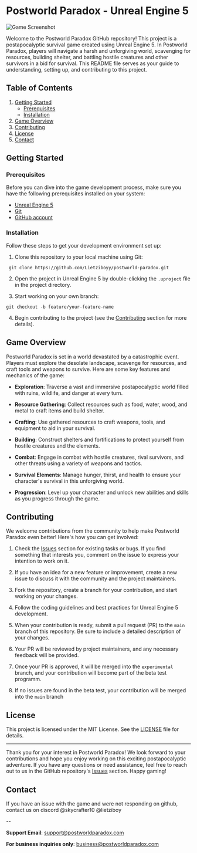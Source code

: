 # Postworld Paradox - Unreal Engine 5

![Game Screenshot](screenshot.png)

Welcome to the Postworld Paradox GitHub repository! This project is a postapocalyptic survival game created using Unreal Engine 5. In Postworld Paradox, players will navigate a harsh and unforgiving world, scavenging for resources, building shelter, and battling hostile creatures and other survivors in a bid for survival. This README file serves as your guide to understanding, setting up, and contributing to this project.

## Table of Contents

1. [Getting Started](#getting-started)
   - [Prerequisites](#prerequisites)
   - [Installation](#installation)
2. [Game Overview](#game-overview)
3. [Contributing](#contributing)
4. [License](#license)
5. [Contact](#contact)

## Getting Started

### Prerequisites

Before you can dive into the game development process, make sure you have the following prerequisites installed on your system:

- [Unreal Engine 5](https://www.unrealengine.com/en-US/ue5)
- [Git](https://git-scm.com/)
- [GitHub account](https://github.com/)

### Installation

Follow these steps to get your development environment set up:

1. Clone this repository to your local machine using Git:
```console
 git clone https://github.com/Lietziboyy/postworld-paradox.git
```
2. Open the project in Unreal Engine 5 by double-clicking the `.uproject` file in the project directory.

3. Start working on your own branch:
 ```console
 git checkout -b feature/your-feature-name
```

4. Begin contributing to the project (see the [Contributing](#contributing) section for more details).

## Game Overview

Postworld Paradox is set in a world devastated by a catastrophic event. Players must explore the desolate landscape, scavenge for resources, and craft tools and weapons to survive. Here are some key features and mechanics of the game:

- **Exploration**: Traverse a vast and immersive postapocalyptic world filled with ruins, wildlife, and danger at every turn.

- **Resource Gathering**: Collect resources such as food, water, wood, and metal to craft items and build shelter.

- **Crafting**: Use gathered resources to craft weapons, tools, and equipment to aid in your survival.

- **Building**: Construct shelters and fortifications to protect yourself from hostile creatures and the elements.

- **Combat**: Engage in combat with hostile creatures, rival survivors, and other threats using a variety of weapons and tactics.

- **Survival Elements**: Manage hunger, thirst, and health to ensure your character's survival in this unforgiving world.

- **Progression**: Level up your character and unlock new abilities and skills as you progress through the game.

## Contributing

We welcome contributions from the community to help make Postworld Paradox even better! Here's how you can get involved:

1. Check the [Issues](https://github.com/Lietziboyy/postworld-paradox/issues) section for existing tasks or bugs. If you find something that interests you, comment on the issue to express your intention to work on it.

2. If you have an idea for a new feature or improvement, create a new issue to discuss it with the community and the project maintainers.

3. Fork the repository, create a branch for your contribution, and start working on your changes.

4. Follow the coding guidelines and best practices for Unreal Engine 5 development.

5. When your contribution is ready, submit a pull request (PR) to the `main` branch of this repository. Be sure to include a detailed description of your changes.

6. Your PR will be reviewed by project maintainers, and any necessary feedback will be provided.

7. Once your PR is approved, it will be merged into the `experimental` branch, and your contribution will become part of the beta test programm.

8. If no issues are found in the beta test, your contribution will be merged into the `main` branch

## License

This project is licensed under the MIT License. See the [LICENSE](LICENSE) file for details.

---

Thank you for your interest in Postworld Paradox! We look forward to your contributions and hope you enjoy working on this exciting postapocalyptic adventure. If you have any questions or need assistance, feel free to reach out to us in the GitHub repository's [Issues](https://github.com/Lietziboyy/postworld-paradox/issues) section. Happy gaming!

## Contact
If you have an issue with the game and were not responding on github, contact us on discord @skycrafter10 @lietziboy

--

**Support Email**: support@postworldparadox.com

**For business inquiries only**: business@postworldparadox.com
